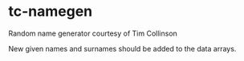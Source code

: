 # tc-namegen
Random name generator courtesy of Tim Collinson

New given names and surnames should be added to the data arrays.

